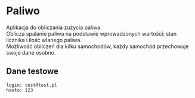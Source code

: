 # Paliwo

Aplikacja do obliczania zużycia paliwa.  
Oblicza spalanie paliwa na podstawie wprowadzonych wartości: stan licznika i ilość wlanego paliwa.  
Możliwość obliczeń dla kilku samochodów, każdy samochód przechowuje swoje dane osobno.  

## Dane testowe

```
login: test@test.pl
hasło: 123
```
